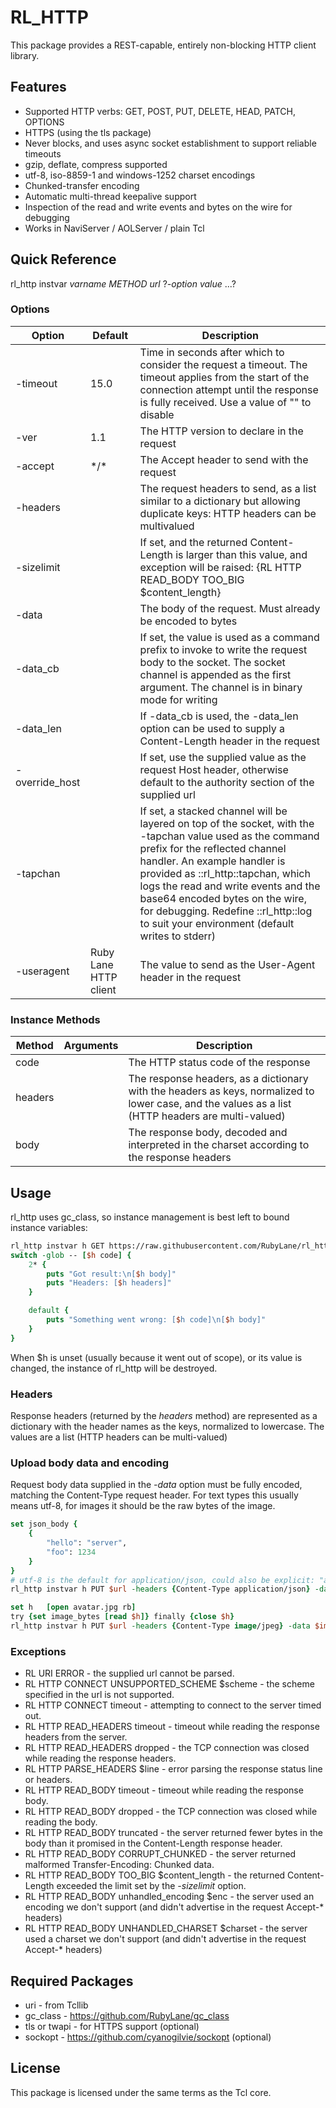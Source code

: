 RL_HTTP
=======

This package provides a REST-capable, entirely non-blocking HTTP client library.

Features
--------

* Supported HTTP verbs: GET, POST, PUT, DELETE, HEAD, PATCH, OPTIONS
* HTTPS (using the tls package)
* Never blocks, and uses async socket establishment to support reliable timeouts
* gzip, deflate, compress supported
* utf-8, iso-8859-1 and windows-1252 charset encodings
* Chunked-transfer encoding
* Automatic multi-thread keepalive support
* Inspection of the read and write events and bytes on the wire for debugging
* Works in NaviServer / AOLServer / plain Tcl

Quick Reference
---------------
rl_http instvar *varname* *METHOD* *url* ?*-option* *value* ...?

### Options
| Option | Default | Description |
|--------|---------|-------------|
| -timeout | 15.0 | Time in seconds after which to consider the request a timeout.  The timeout applies from the start of the connection attempt until the response is fully received.  Use a value of "" to disable |
| -ver | 1.1 | The HTTP version to declare in the request |
| -accept | \*/\* | The Accept header to send with the request |
| -headers | | The request headers to send, as a list similar to a dictionary but allowing duplicate keys: HTTP headers can be multivalued |
| -sizelimit | |  If set, and the returned Content-Length is larger than this value, and exception will be raised: {RL HTTP READ_BODY TOO_BIG $content_length} |
| -data | | The body of the request.  Must already be encoded to bytes |
| -data_cb | | If set, the value is used as a command prefix to invoke to write the request body to the socket.  The socket channel is appended as the first argument.  The channel is in binary mode for writing |
| -data_len | | If -data_cb is used, the -data_len option can be used to supply a Content-Length header in the request |
| -override_host | | If set, use the supplied value as the request Host header, otherwise default to the authority section of the supplied url |
| -tapchan | | If set, a stacked channel will be layered on top of the socket, with the -tapchan value used as the command prefix for the reflected channel handler.  An example handler is provided as ::rl_http::tapchan, which logs the read and write events and the base64 encoded bytes on the wire, for debugging.  Redefine ::rl_http::log to suit your environment (default writes to stderr) |
| -useragent | Ruby Lane HTTP client | The value to send as the User-Agent header in the request |

### Instance Methods
| Method | Arguments | Description |
|--------|-----------|-------------|
| code | | The HTTP status code of the response |
| headers | | The response headers, as a dictionary with the headers as keys, normalized to lower case, and the values as a list (HTTP headers are multi-valued) |
| body | | The response body, decoded and interpreted in the charset according to the response headers |

Usage
-----

rl_http uses gc_class, so instance management is best left to bound instance variables:

~~~tcl
rl_http instvar h GET https://raw.githubusercontent.com/RubyLane/rl_http/master/README.md
switch -glob -- [$h code] {
    2* {
        puts "Got result:\n[$h body]"
        puts "Headers: [$h headers]"
    }

    default {
        puts "Something went wrong: [$h code]\n[$h body]"
    }
}
~~~

When $h is unset (usually because it went out of scope), or its value is
changed, the instance of rl_http will be destroyed.

### Headers

Response headers (returned by the *headers* method) are represented as a dictionary with the header names as the keys, normalized to lowercase.  The values are a list (HTTP headers can be multi-valued)

### Upload body data and encoding

Request body data supplied in the *-data* option must be fully encoded, matching the Content-Type request header.  For text types this usually means utf-8, for images it should be the raw bytes of the image.
~~~tcl
set json_body {
    {
        "hello": "server",
        "foo": 1234
    }
}
# utf-8 is the default for application/json, could also be explicit: "application/json; charset=utf-8"
rl_http instvar h PUT $url -headers {Content-Type application/json} -data [encoding convertto utf-8 $json_body]
~~~

~~~tcl
set h	[open avatar.jpg rb]
try {set image_bytes [read $h]} finally {close $h}
rl_http instvar h PUT $url -headers {Content-Type image/jpeg} -data $image_bytes
~~~

### Exceptions
* RL URI ERROR - the supplied url cannot be parsed.
* RL HTTP CONNECT UNSUPPORTED_SCHEME $scheme - the scheme specified in the url is not supported.
* RL HTTP CONNECT timeout - attempting to connect to the server timed out.
* RL HTTP READ_HEADERS timeout - timeout while reading the response headers from the server.
* RL HTTP READ_HEADERS dropped - the TCP connection was closed while reading the response headers.
* RL HTTP PARSE_HEADERS $line - error parsing the response status line or headers.
* RL HTTP READ_BODY timeout - timeout while reading the response body.
* RL HTTP READ_BODY dropped - the TCP connection was closed while reading the body.
* RL HTTP READ_BODY truncated - the server returned fewer bytes in the body than it promised in the Content-Length response header.
* RL HTTP READ_BODY CORRUPT_CHUNKED - the server returned malformed Transfer-Encoding: Chunked data.
* RL HTTP READ_BODY TOO_BIG $content_length - the returned Content-Length exceeded the limit set by the *-sizelimit* option.
* RL HTTP READ_BODY unhandled_encoding $enc - the server used an encoding we don't support (and didn't advertise in the request Accept-\* headers)
* RL HTTP READ_BODY UNHANDLED_CHARSET $charset - the server used a charset we don't support (and didn't advertise in the request Accept-\* headers)

Required Packages
-----------------
* uri - from Tcllib
* gc_class - https://github.com/RubyLane/gc_class
* tls or twapi - for HTTPS support (optional)
* sockopt - https://github.com/cyanogilvie/sockopt (optional)

License
-------

This package is licensed under the same terms as the Tcl core.

